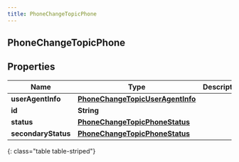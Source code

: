 ```yaml
---
title: PhoneChangeTopicPhone
---
```


## PhoneChangeTopicPhone

## Properties

| Name                | Type                                                                                       | Description | Notes      |
| ------------------- | ------------------------------------------------------------------------------------------ | ----------- | ---------- |
| **userAgentInfo**   | <!----><!---->[**PhoneChangeTopicUserAgentInfo**](PhoneChangeTopicUserAgentInfo.md)<!----> |             | [optional] |
| **id**              | <!----><!---->**String**<!---->                                                            |             | [optional] |
| **status**          | <!----><!---->[**PhoneChangeTopicPhoneStatus**](PhoneChangeTopicPhoneStatus.md)<!---->     |             | [optional] |
| **secondaryStatus** | <!----><!---->[**PhoneChangeTopicPhoneStatus**](PhoneChangeTopicPhoneStatus.md)<!---->     |             | [optional] |

{: class="table table-striped"}

